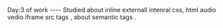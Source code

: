Day:3 of work ---- Studied about inline externall intenral css, html audio vedio iframe src tags , about semantic tags .